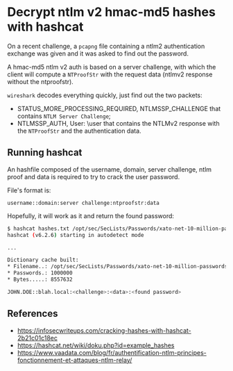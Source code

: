 # Decrypt ntlm v2 hmac-md5 hashes with hashcat

On a recent challenge, a `pcapng` file containing a ntlm2 authentication exchange was given and it was asked to find out the password.

A hmac-md5 ntlm v2 auth is based on a server challenge, with which the client will compute a `NTProofStr` with the request data (ntlmv2 response without the ntproofstr).

`wireshark` decodes everything quickly, just find out the two packets:

- STATUS_MORE_PROCESSING_REQUIRED, NTLMSSP_CHALLENGE that contains `NTLM Server Challenge`;
- NTLMSSP_AUTH, User: <domain>\user that contains the NTLMv2 response with the `NTProofStr` and the authentication data. 


## Running hashcat

An hashfile composed of the username, domain, server challenge, ntlm proof and data is required to try to crack the user password.

File's format is:

```
username::domain:server challenge:ntproofstr:data
```

Hopefully, it will work as it and return the found password:

```sh
$ hashcat hashes.txt /opt/sec/SecLists/Passwords/xato-net-10-million-passwords-1000000.txt
hashcat (v6.2.6) starting in autodetect mode

...

Dictionary cache built:
* Filename..: /opt/sec/SecLists/Passwords/xato-net-10-million-passwords-1000000.txt
* Passwords.: 1000000
* Bytes.....: 8557632

JOHN.DOE::blah.local:<challenge>:<data>:<found password>
```


## References

- https://infosecwriteups.com/cracking-hashes-with-hashcat-2b21c01c18ec
- https://hashcat.net/wiki/doku.php?id=example_hashes
- https://www.vaadata.com/blog/fr/authentification-ntlm-principes-fonctionnement-et-attaques-ntlm-relay/